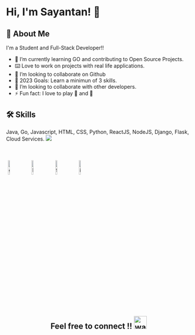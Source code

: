 



# Hi, I'm Sayantan! 👋

## 🚀 About Me
I'm a Student and Full-Stack Developer!!

- 🌱 I’m currently learning GO and contributing to Open Source Projects. 
- ⌨️ Love to work on projects with real life applications.
- 👯 I’m looking to collaborate on Github
- 🥅 2023 Goals: Learn a minimun of 3 skills.
- 👯 I’m looking to collaborate with other developers.
- ⚡ Fun fact: I love to play 🎸 and 🏀











## 🛠 Skills
Java, Go, Javascript, HTML, CSS, Python, ReactJS, NodeJS, Django, Flask,  Cloud Services.
<img src="https://icons8.com/icon/13679/java.svg">


</br>




<p align="center" >
	
	
<a href="https://github.com/Sayantan-Ch"><img alt="github" width="10%" style="padding:5px" src="https://img.icons8.com/bubbles/100/000000/github.png"/></a>
	<a href="https://www.linkedin.com/in/sayantan-chatterjee-400784208/"><img alt="linkedin" width="10%" style="padding:5px" src="https://img.icons8.com/bubbles/100/000000/linkedin.png"/></a>
	<a href="ttps://www.facebook.com/profile.php?id=100004805536688"><img alt="facebook" width="10%" style="padding:5px" src="https://img.icons8.com/bubbles/100/000000/facebook-new.png"/></a>
	<a href="https://www.instagram.com/sayantan__ch/"><img alt="instagram" width="10%" style="padding:5px" src="https://img.icons8.com/bubbles/100/000000/instagram.png"/></a>
	
</p>





<!--START_SECTION_PROFILE_VIEWS:readme-info-->
<!--END_SECTION_PROFILE_VIEWS:readme-info-->

<!--START_SECTION_LINES_OF_CODE:readme-info-->
<!--END_SECTION_LINES_OF_CODE:readme-info-->

<!--START_CONTRIBUTIONS:readme-info-->
<!--END_CONTRIBUTIONS:readme-info-->

<!--START_SECTION_DAILY_COMMIT:readme-info-->
<!--END_SECTION_DAILY_COMMIT:readme-info-->

<!--START_SECTION_WEEKLY_COMMIT:readme-info-->
<!--END_SECTION_WEEKLY_COMMIT:readme-info-->

<!--START_SECTION_LANGUAGE:readme-info-->
<!--END_SECTION_LANGUAGE:readme-info-->

<h2 align='center'>Feel free to connect !! <img alt="wave" src="https://emojis.slackmojis.com/emojis/images/1605722420/11386/among_us_orange_dance.gif?1605722420" width="35"> </h2> 

